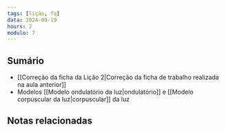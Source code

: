 ```yaml
---
tags: [lição, fq]
data: 2024-09-19
hours: 2
modulo: 7
---
```


## Sumário
- [[Correção da ficha da Lição 2|Correção da ficha de trabalho realizada na aula anterior]]
- Modelos [[Modelo ondulatório da luz|ondulatório]] e [[Modelo corpuscular da luz|corpuscular]] da luz
## Notas relacionadas